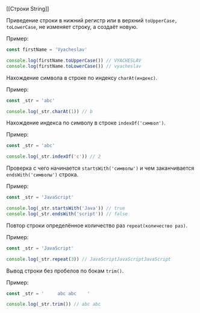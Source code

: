 [[Строки String]]

Приведение строки в нижний регистр или в верхний `toUpperCase, toLowerCase`, не изменяет строку, а создаёт новую.

Пример:
```JavaScript
const firstName = 'Vyacheslav'

console.log(firstName.toUpperCase()) // VYACHESLAV
console.log(firstName.toLowerCase()) // vyacheslav
```

Нахождение символа в строке по индексу `charAt(индекс)`.

Пример:
```JavaScript
const _str = 'abc'

console.log(_str.charAt(1)) // b
```

Нахождение индекса по символу в строке `indexOf('символ')`.

Пример:
```JavaScript
const _str = 'abc'

console.log(_str.indexOf('c')) // 2
```

Проверка с чего начинается `startsWith('символы')` и чем заканчивается `endsWith('символы')` строка.

Пример:
```JavaScript
const _str = 'JavaScript'

console.log(_str.startsWith('Java')) // true
console.log(_str.endsWith('script')) // false
```

Повтор строки определённое количество раз `repeat(количество раз)`.

Пример:
```JavaScript
const _str = 'JavaScript'

console.log(_str.repeat(3)) // JavaScriptJavaScriptJavaScript
```

Вывод строки без пробелов по бокам `trim()`.

Пример:
```JavaScript
const _str = '     abc abc    '

console.log(_str.trim()) // abc abc
```

